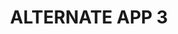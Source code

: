 ---
title: ALTERNATE APP 3
replaces:
  - name: XD
    abbreviation: XD
  - name: Photoshop
    abbreviation: PS
  - name: Illustrator
    abbreviation: AI
pricing:
  - name: paid
    label: paid
description: paid app for vector and image manipulation, with ui tools to boot.
downloadLink: https://example.com
---